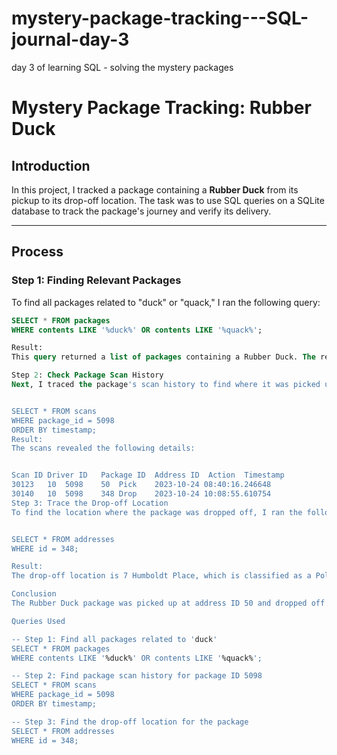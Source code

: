# mystery-package-tracking---SQL-journal-day-3
day 3 of learning SQL - solving the mystery packages
# Mystery Package Tracking: Rubber Duck

## Introduction
In this project, I tracked a package containing a **Rubber Duck** from its pickup to its drop-off location. The task was to use SQL queries on a SQLite database to track the package's journey and verify its delivery.

---

## Process

### Step 1: Finding Relevant Packages
To find all packages related to "duck" or "quack," I ran the following query:

```sql
SELECT * FROM packages
WHERE contents LIKE '%duck%' OR contents LIKE '%quack%';

Result:
This query returned a list of packages containing a Rubber Duck. The relevant entry is package ID 5098, which contains a Duck debugger.

Step 2: Check Package Scan History
Next, I traced the package's scan history to find where it was picked up and dropped off. I ran this query:


SELECT * FROM scans
WHERE package_id = 5098
ORDER BY timestamp;
Result:
The scans revealed the following details:


Scan ID	Driver ID	Package ID	Address ID	Action	Timestamp
30123	10	5098	50	Pick	2023-10-24 08:40:16.246648
30140	10	5098	348	Drop	2023-10-24 10:08:55.610754
Step 3: Trace the Drop-off Location
To find the location where the package was dropped off, I ran the following query:


SELECT * FROM addresses
WHERE id = 348;

Result:
The drop-off location is 7 Humboldt Place, which is classified as a Police Station.

Conclusion
The Rubber Duck package was picked up at address ID 50 and dropped off at 7 Humboldt Place (Police Station).

Queries Used

-- Step 1: Find all packages related to 'duck'
SELECT * FROM packages
WHERE contents LIKE '%duck%' OR contents LIKE '%quack%';

-- Step 2: Find package scan history for package ID 5098
SELECT * FROM scans
WHERE package_id = 5098
ORDER BY timestamp;

-- Step 3: Find the drop-off location for the package
SELECT * FROM addresses
WHERE id = 348;
